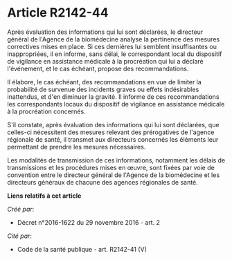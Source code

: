 # Article R2142-44

Après  évaluation des informations qui lui sont déclarées, le directeur  général de l'Agence de la biomédecine analyse la
pertinence des mesures  correctives mises en place. Si ces dernières lui semblent insuffisantes  ou inappropriées, il en
informe, sans délai, le correspondant local du  dispositif de vigilance en assistance médicale à la procréation qui lui a
déclaré l'événement, et le cas échéant, propose des recommandations. 

Il élabore, le cas échéant, des recommandations en vue de limiter la  probabilité de survenue des incidents graves ou effets
indésirables  inattendus, et d'en diminuer la gravité. Il informe de ces  recommandations les correspondants locaux du
dispositif de vigilance en  assistance médicale à la procréation concernés. 

S'il constate, après évaluation des informations qui lui sont déclarées,  que celles-ci nécessitent des mesures relevant des
prérogatives de  l'agence régionale de santé, il transmet aux directeurs concernés les  éléments leur permettant de prendre
les mesures nécessaires. 

Les modalités de transmission de ces informations, notamment les délais  de transmissions et les procédures mises en œuvre,
sont fixées par voie  de convention entre le directeur général de l'Agence de la biomédecine  et les directeurs généraux de
chacune des agences régionales de santé.

**Liens relatifs à cet article**

_Créé par_:

  - Décret n°2016-1622 du 29 novembre 2016 - art. 2

_Cité par_:

  - Code de la santé publique - art. R2142-41 (V)
